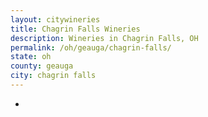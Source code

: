 ```yaml
---
layout: citywineries
title: Chagrin Falls Wineries
description: Wineries in Chagrin Falls, OH
permalink: /oh/geauga/chagrin-falls/
state: oh
county: geauga
city: chagrin falls
---
```

-
